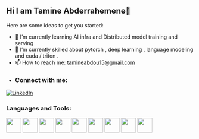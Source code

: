## Hi I am Tamine Abderrahemene👋



Here are some ideas to get you started:

- 🔭 I’m currently learning AI infra and Distributed model training and serving
- 🌱 I’m currently skilled about pytorch , deep learning , language modeling and cuda / triton .
- 📫 How to reach me: tamineabdou15@gmail.com
- ### Connect with me:
[![LinkedIn](https://img.shields.io/badge/-LinkedIn-blue?logo=linkedin&logoColor=white)](https://www.linkedin.com/in/tamine-abderrahmene-9a5282280/)
### Languages and Tools:
<p>
  <img src="https://cdn.jsdelivr.net/gh/devicons/devicon/icons/python/python-original.svg" width="40" height="40"/>
  <img src="https://cdn.jsdelivr.net/gh/devicons/devicon/icons/pytorch/pytorch-original.svg" width="40" height="40"/>
  <img src="https://jenaroh.it/blog/assets/images/cuda/cudalogo.png" width="40" height="40"/>
  <img src="https://www.kombitz.com/wp-content/uploads/2025/02/triton-678x381.png" width="40" height="40"/>
  <img src="https://cdn.jsdelivr.net/gh/devicons/devicon/icons/git/git-original.svg" width="40" height="40"/>
  <img src="https://cdn.jsdelivr.net/gh/devicons/devicon/icons/vscode/vscode-original.svg" width="40" height="40"/>
  <img src="https://cdn.jsdelivr.net/gh/devicons/devicon/icons/jupyter/jupyter-original.svg" width="40" height="40"/>
  <img src="https://upload.wikimedia.org/wikipedia/commons/0/05/Scikit_learn_logo_small.svg" width="40" height="40"/>
  <img src="https://cdn.jsdelivr.net/gh/devicons/devicon/icons/tensorflow/tensorflow-original.svg" width="40" height="40"/>
</p>
